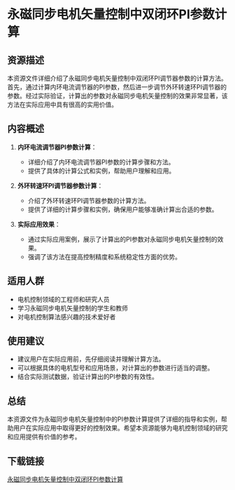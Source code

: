# 永磁同步电机矢量控制中双闭环PI参数计算

## 资源描述

本资源文件详细介绍了永磁同步电机矢量控制中双闭环PI调节器参数的计算方法。首先，通过计算内环电流调节器的PI参数，然后进一步调节外环转速环PI调节器的参数。经过实际验证，计算出的参数对永磁同步电机矢量控制的效果非常显著，该方法在实际应用中具有很高的实用价值。

## 内容概述

1. **内环电流调节器PI参数计算**：
   - 详细介绍了内环电流调节器PI参数的计算步骤和方法。
   - 提供了具体的计算公式和实例，帮助用户理解和应用。

2. **外环转速环PI调节器参数计算**：
   - 介绍了外环转速环PI调节器参数的计算方法。
   - 提供了详细的计算步骤和实例，确保用户能够准确计算出合适的参数。

3. **实际应用效果**：
   - 通过实际应用案例，展示了计算出的PI参数对永磁同步电机矢量控制的效果。
   - 强调了该方法在提高控制精度和系统稳定性方面的优势。

## 适用人群

- 电机控制领域的工程师和研究人员
- 学习永磁同步电机矢量控制的学生和教师
- 对电机控制算法感兴趣的技术爱好者

## 使用建议

- 建议用户在实际应用前，先仔细阅读并理解计算方法。
- 可以根据具体的电机型号和应用场景，对计算出的参数进行适当的调整。
- 结合实际测试数据，验证计算出的PI参数的有效性。

## 总结

本资源文件为永磁同步电机矢量控制中的PI参数计算提供了详细的指导和实例，帮助用户在实际应用中取得更好的控制效果。希望本资源能够为电机控制领域的研究和应用提供有价值的参考。

## 下载链接

[永磁同步电机矢量控制中双闭环PI参数计算](https://pan.quark.cn/s/23bb1bb62c50)